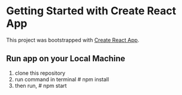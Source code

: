 # Getting Started with Create React App

This project was bootstrapped with [Create React App](https://github.com/facebook/create-react-app).

## Run app on your Local Machine
  1. clone this repository
  2. run command in terminal # npm install
  3. then run, # npm start
  


